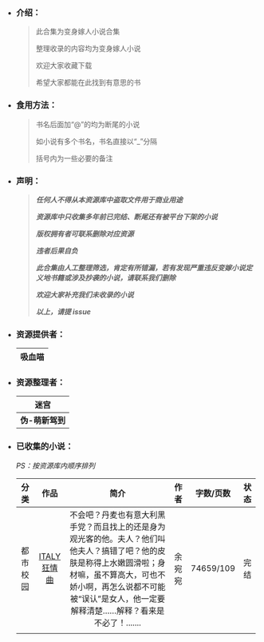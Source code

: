 - ### 介绍：

    > 此合集为变身嫁人小说合集
    > 
    > 整理收录的内容均为变身嫁人小说
    > 
    > 欢迎大家收藏下载
    > 
    > 希望大家都能在此找到有意思的书



- ### 食用方法：

  > 书名后面加“@”的均为断尾的小说
  > 
  > 如小说有多个书名，书名直接以“_”分隔
  > 
  > 括号内为一些必要的备注

  

- ### 声明：

  > ***任何人不得从本资源库中盗取文件用于商业用途***
  >
  > ***资源库中只收集多年前已完结、断尾还有被平台下架的小说***
  >
  > ***版权拥有者可联系删除对应资源***
  >
  > ***违者后果自负***
  >
  > ***此合集由人工整理筛选，肯定有所错漏，若有发现严重违反变嫁小说定义地书籍或涉及抄袭的小说，请联系我们删除***
  >
  > ***欢迎大家补充我们未收录的小说***
  >
  > ***以上，请提 issue***
  >



- ### 资源提供者：

  | 吸血喵 |
  | ------ |



- ### 资源整理者：

  | 迷宫            |
  | --------------- |
  | **伪-萌新驾到** |



- ### 已收集的小说：

  *PS：按资源库内顺序排列*
  
  | 分类 | 作品 | 简介 | 作者 | 字数/页数 | 状态 |
  | :--: | :--: | :--: | :--: | :--: | :--: |
  | 都市校园 | [ITALY狂情曲](https://gitee.com/akabc23333/akabc23333/blob/resources/%E9%83%BD%E5%B8%82%E6%A0%A1%E5%9B%AD/ITALY%E7%8B%82%E6%83%85%E6%9B%B2.txt) | 不会吧？丹麦也有意大利黑手党？而且找上的还是身为观光客的他。夫人？他们叫他夫人？搞错了吧？他的皮肤是称得上水嫩圆滑啦；身材嘛，虽不算高大，可也不娇小啊，再怎么说都不可能被“误认”是女人，他一定要解释清楚……解释？看来是不必了！....... | 余宛宛 | 74659/109 | 完结 |
  |      |        |      |      |      |      |
  
  

